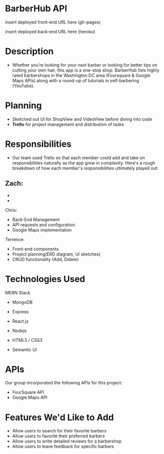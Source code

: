 # BarberHub API

insert deployed front-end URL here (gh-pages)

insert deployed back-end URL here (heroku)

# Description
- Whether you’re looking for your next barber or looking for better tips on cutting your own hair, this app is a one-stop shop. BarberHub lists highly rated barbershops in the Washington DC area (Foursquare & Google Maps APIs) along with a round-up of tutorials in self-barbering (YouTube).

# Planning
- Sketched out UI for ShopView and VideoView before diving into code
- **Trello** for project management and distribution of tasks

# Responsibilities
- Our team used Trello so that each member could add and take on responsibilities naturally as the app grew in complexity. Here's a rough breakdown of how each member's responsibilities ultimately played out:

Zach:
-
-
-

Chris:
- Back-End Management
- API requests and configuration
- Google Maps implementation

Terrence:
- Front-end components
- Project planning(ERD diagram, UI sketches)
- CRUD functionality (Add, Delete)


# Technologies Used
MERN Stack
- MongoDB
- Express
- React.js
- Nodejs

- HTML5 / CSS3
- Semantic UI

# APIs
Our group incorporated the following APIs for this project:
- FourSquare API
- Google Maps API

# Features We'd Like to Add
- Allow users to search for their favorite barbers
- Allow users to favorite their preferred barbers
- Allow users to write detailed reviews for a barbershop
- Allow users to leave feedback for specific barbers
